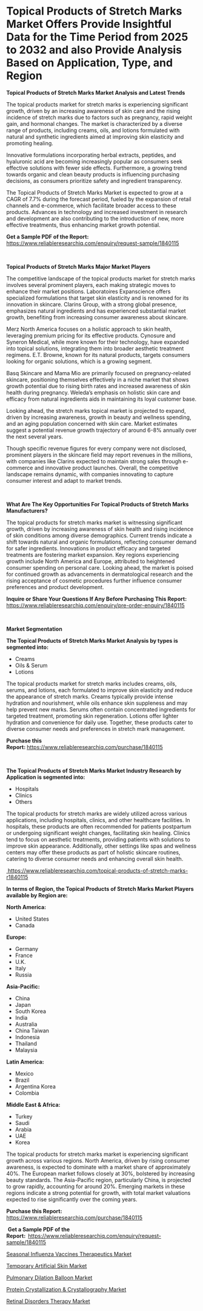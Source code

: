 <p><h1>Topical Products of Stretch Marks Market Offers Provide Insightful Data for the Time Period from 2025 to 2032 and also Provide Analysis Based on Application, Type, and Region</h1></p><p><strong>Topical Products of Stretch Marks Market Analysis and Latest Trends</strong></p>
<p><p>The topical products market for stretch marks is experiencing significant growth, driven by an increasing awareness of skin care and the rising incidence of stretch marks due to factors such as pregnancy, rapid weight gain, and hormonal changes. The market is characterized by a diverse range of products, including creams, oils, and lotions formulated with natural and synthetic ingredients aimed at improving skin elasticity and promoting healing. </p><p>Innovative formulations incorporating herbal extracts, peptides, and hyaluronic acid are becoming increasingly popular as consumers seek effective solutions with fewer side effects. Furthermore, a growing trend towards organic and clean beauty products is influencing purchasing decisions, as consumers prioritize safety and ingredient transparency. </p><p>The Topical Products of Stretch Marks Market is expected to grow at a CAGR of 7.7% during the forecast period, fueled by the expansion of retail channels and e-commerce, which facilitate broader access to these products. Advances in technology and increased investment in research and development are also contributing to the introduction of new, more effective treatments, thus enhancing market growth potential.</p></p>
<p><strong>Get a Sample PDF of the Report:&nbsp;</strong> <a href="https://www.reliableresearchiq.com/enquiry/request-sample/1840115?utm_campaign=1082&utm_medium=2&utm_source=Github&utm_content=ia&utm_term=09032025&utm_id=topical-products-of-stretch-marks">https://www.reliableresearchiq.com/enquiry/request-sample/1840115</a></p>
<p>&nbsp;</p>
<p><strong>Topical Products of Stretch Marks Major Market Players</strong></p>
<p><p>The competitive landscape of the topical products market for stretch marks involves several prominent players, each making strategic moves to enhance their market positions. Laboratoires Expanscience offers specialized formulations that target skin elasticity and is renowned for its innovation in skincare. Clarins Group, with a strong global presence, emphasizes natural ingredients and has experienced substantial market growth, benefiting from increasing consumer awareness about skincare.</p><p>Merz North America focuses on a holistic approach to skin health, leveraging premium pricing for its effective products. Cynosure and Syneron Medical, while more known for their technology, have expanded into topical solutions, integrating them into broader aesthetic treatment regimens. E.T. Browne, known for its natural products, targets consumers looking for organic solutions, which is a growing segment.</p><p>Basq Skincare and Mama Mio are primarily focused on pregnancy-related skincare, positioning themselves effectively in a niche market that shows growth potential due to rising birth rates and increased awareness of skin health during pregnancy. Weleda’s emphasis on holistic skin care and efficacy from natural ingredients aids in maintaining its loyal customer base.</p><p>Looking ahead, the stretch marks topical market is projected to expand, driven by increasing awareness, growth in beauty and wellness spending, and an aging population concerned with skin care. Market estimates suggest a potential revenue growth trajectory of around 6-8% annually over the next several years.</p><p>Though specific revenue figures for every company were not disclosed, prominent players in the skincare field may report revenues in the millions, with companies like Clarins expected to maintain strong sales through e-commerce and innovative product launches. Overall, the competitive landscape remains dynamic, with companies innovating to capture consumer interest and adapt to market trends.</p></p>
<p>&nbsp;</p>
<p><strong>What Are The Key Opportunities For Topical Products of Stretch Marks Manufacturers?</strong></p>
<p><p>The topical products for stretch marks market is witnessing significant growth, driven by increasing awareness of skin health and rising incidence of skin conditions among diverse demographics. Current trends indicate a shift towards natural and organic formulations, reflecting consumer demand for safer ingredients. Innovations in product efficacy and targeted treatments are fostering market expansion. Key regions experiencing growth include North America and Europe, attributed to heightened consumer spending on personal care. Looking ahead, the market is poised for continued growth as advancements in dermatological research and the rising acceptance of cosmetic procedures further influence consumer preferences and product development.</p></p>
<p><strong>Inquire or Share Your Questions If Any Before Purchasing This Report:</strong> <a href="https://www.reliableresearchiq.com/enquiry/pre-order-enquiry/1840115?utm_campaign=1082&utm_medium=2&utm_source=Github&utm_content=ia&utm_term=09032025&utm_id=topical-products-of-stretch-marks">https://www.reliableresearchiq.com/enquiry/pre-order-enquiry/1840115</a></p>
<p>&nbsp;</p>
<p><strong>Market Segmentation</strong></p>
<p><strong>The Topical Products of Stretch Marks Market Analysis by types is segmented into:</strong></p>
<p><ul><li>Creams</li><li>Oils & Serum</li><li>Lotions</li></ul></p>
<p><p>The topical products market for stretch marks includes creams, oils, serums, and lotions, each formulated to improve skin elasticity and reduce the appearance of stretch marks. Creams typically provide intense hydration and nourishment, while oils enhance skin suppleness and may help prevent new marks. Serums often contain concentrated ingredients for targeted treatment, promoting skin regeneration. Lotions offer lighter hydration and convenience for daily use. Together, these products cater to diverse consumer needs and preferences in stretch mark management.</p></p>
<p><strong>Purchase this Report:&nbsp;</strong><a href="https://www.reliableresearchiq.com/purchase/1840115?utm_campaign=1082&utm_medium=2&utm_source=Github&utm_content=ia&utm_term=09032025&utm_id=topical-products-of-stretch-marks">https://www.reliableresearchiq.com/purchase/1840115</a></p>
<p>&nbsp;</p>
<p><strong>The Topical Products of Stretch Marks Market Industry Research by Application is segmented into:</strong></p>
<p><ul><li>Hospitals</li><li>Clinics</li><li>Others</li></ul></p>
<p><p>The topical products for stretch marks are widely utilized across various applications, including hospitals, clinics, and other healthcare facilities. In hospitals, these products are often recommended for patients postpartum or undergoing significant weight changes, facilitating skin healing. Clinics tend to focus on aesthetic treatments, providing patients with solutions to improve skin appearance. Additionally, other settings like spas and wellness centers may offer these products as part of holistic skincare routines, catering to diverse consumer needs and enhancing overall skin health.</p></p>
<p><a href="https://www.reliableresearchiq.com/topical-products-of-stretch-marks-r1840115?utm_campaign=1082&utm_medium=2&utm_source=Github&utm_content=ia&utm_term=09032025&utm_id=topical-products-of-stretch-marks">&nbsp;https://www.reliableresearchiq.com/topical-products-of-stretch-marks-r1840115</a></p>
<p><strong>In terms of Region, the Topical Products of Stretch Marks Market Players available by Region are:</strong></p>
<p>
    <p> <strong> North America: </strong>
        <ul>
            <li>United States</li>
            <li>Canada</li>
        </ul>
        </p> 
    <p> <strong> Europe: </strong>
        <ul>
            <li>Germany</li>
            <li>France</li>
            <li>U.K.</li>
            <li>Italy</li>
            <li>Russia</li>
        </ul>
        </p> 
    <p> <strong> Asia-Pacific: </strong>
        <ul>
            <li>China</li>
            <li>Japan</li>
            <li>South Korea</li>
            <li>India</li>
            <li>Australia</li>
            <li>China Taiwan</li>
            <li>Indonesia</li>
            <li>Thailand</li>
            <li>Malaysia</li>
        </ul>
        </p> 
    <p> <strong> Latin America: </strong>
        <ul>
            <li>Mexico</li>
            <li>Brazil</li>
            <li>Argentina Korea</li>
            <li>Colombia</li>
        </ul>
        </p> 
    <p> <strong> Middle East & Africa: </strong>
        <ul>
            <li>Turkey</li>
            <li>Saudi</li>
            <li>Arabia</li>
            <li>UAE</li>
            <li>Korea</li>
        </ul>
    </p>
    </p>
<p><p>The topical products for stretch marks market is experiencing significant growth across various regions. North America, driven by rising consumer awareness, is expected to dominate with a market share of approximately 40%. The European market follows closely at 30%, bolstered by increasing beauty standards. The Asia-Pacific region, particularly China, is projected to grow rapidly, accounting for around 20%. Emerging markets in these regions indicate a strong potential for growth, with total market valuations expected to rise significantly over the coming years.</p></p>
<p><strong>Purchase this Report: </strong><a href="https://www.reliableresearchiq.com/purchase/1840115?utm_campaign=1082&utm_medium=2&utm_source=Github&utm_content=ia&utm_term=09032025&utm_id=topical-products-of-stretch-marks">https://www.reliableresearchiq.com/purchase/1840115</a></p>
<p>&nbsp;<strong>Get a Sample PDF of the Report:&nbsp;&nbsp;</strong><a href="https://www.reliableresearchiq.com/enquiry/request-sample/1840115?utm_campaign=1082&utm_medium=2&utm_source=Github&utm_content=ia&utm_term=09032025&utm_id=topical-products-of-stretch-marks">https://www.reliableresearchiq.com/enquiry/request-sample/1840115</a></p>
<p><strong></strong></p>
<p><p><a href="https://github.com/gitfwelday/Market-Research-Report-List-1/blob/main/seasonal-influenza-vaccines-therapeutics-market.md?utm_campaign=1082&utm_medium=2&utm_source=Github&utm_content=ia&utm_term=09032025&utm_id=topical-products-of-stretch-marks">Seasonal Influenza Vaccines Therapeutics Market</a></p><p><a href="https://github.com/heinslakey2x/Market-Research-Report-List-1/blob/main/temporary-artificial-skin-market.md?utm_campaign=1082&utm_medium=2&utm_source=Github&utm_content=ia&utm_term=09032025&utm_id=topical-products-of-stretch-marks">Temporary Artificial Skin Market</a></p><p><a href="https://github.com/buseknoden2b/Market-Research-Report-List-1/blob/main/pulmonary-dilation-balloon-market.md?utm_campaign=1082&utm_medium=2&utm_source=Github&utm_content=ia&utm_term=09032025&utm_id=topical-products-of-stretch-marks">Pulmonary Dilation Balloon Market</a></p><p><a href="https://github.com/bauldlimle6h/Market-Research-Report-List-1/blob/main/protein-crystallization-crystallography-market.md?utm_campaign=1082&utm_medium=2&utm_source=Github&utm_content=ia&utm_term=09032025&utm_id=topical-products-of-stretch-marks">Protein Crystallization & Crystallography Market</a></p><p><a href="https://github.com/makzzochil/Market-Research-Report-List-1/blob/main/retinal-disorders-therapy-market.md?utm_campaign=1082&utm_medium=2&utm_source=Github&utm_content=ia&utm_term=09032025&utm_id=topical-products-of-stretch-marks">Retinal Disorders Therapy Market</a></p></p>